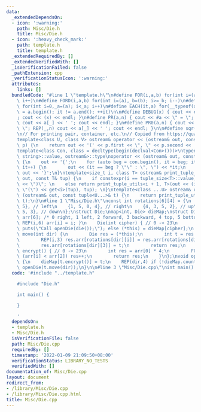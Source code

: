 ```yaml
---
data:
  _extendedDependsOn:
  - icon: ':warning:'
    path: Misc/Die.h
    title: Misc/Die.h
  - icon: ':heavy_check_mark:'
    path: template.h
    title: template.h
  _extendedRequiredBy: []
  _extendedVerifiedWith: []
  _isVerificationFailed: false
  _pathExtension: cpp
  _verificationStatusIcon: ':warning:'
  attributes:
    links: []
  bundledCode: "#line 1 \"template.h\"\n#define FOR(i,a,b) for(int i=(a),_b=(b); i<=_b;\
    \ i++)\n#define FORD(i,a,b) for(int i=(a),_b=(b); i>=_b; i--)\n#define REP(i,a)\
    \ for(int i=0,_a=(a); i<_a; i++)\n#define EACH(it,a) for(__typeof(a.begin()) it\
    \ = a.begin(); it != a.end(); ++it)\n\n#define DEBUG(x) { cout << #x << \" = \"\
    ; cout << (x) << endl; }\n#define PR(a,n) { cout << #a << \" = \"; FOR(_,1,n)\
    \ cout << a[_] << ' '; cout << endl; }\n#define PR0(a,n) { cout << #a << \" =\
    \ \"; REP(_,n) cout << a[_] << ' '; cout << endl; }\n\n#define sqr(x) ((x) * (x))\n\
    \n// For printing pair, container, etc.\n// Copied from https://quangloc99.github.io/2021/07/30/my-CP-debugging-template.html\n\
    template<class U, class V> ostream& operator << (ostream& out, const pair<U, V>&\
    \ p) {\n    return out << '(' << p.first << \", \" << p.second << ')';\n}\n\n\
    template<class Con, class = decltype(begin(declval<Con>()))>\ntypename enable_if<!is_same<Con,\
    \ string>::value, ostream&>::type\noperator << (ostream& out, const Con& con)\
    \ {\n    out << '{';\n    for (auto beg = con.begin(), it = beg; it != con.end();\
    \ it++) {\n        out << (it == beg ? \"\" : \", \") << *it;\n    }\n    return\
    \ out << '}';\n}\ntemplate<size_t i, class T> ostream& print_tuple_utils(ostream&\
    \ out, const T& tup) {\n    if constexpr(i == tuple_size<T>::value) return out\
    \ << \")\"; \n    else return print_tuple_utils<i + 1, T>(out << (i ? \", \" :\
    \ \"(\") << get<i>(tup), tup); \n}\ntemplate<class ...U> ostream& operator <<\
    \ (ostream& out, const tuple<U...>& t) {\n    return print_tuple_utils<0, tuple<U...>>(out,\
    \ t);\n}\n#line 1 \"Misc/Die.h\"\nconst int rotations[6][4] = {\n    {1, 4, 0,\
    \ 5}, // left\n    {1, 5, 0, 4}, // right\n    {4, 3, 5, 2}, // up\n    {4, 2,\
    \ 5, 3}, // down\n};\nstruct Die;\nmap<int, Die> dieMap;\nstruct Die {\n    int\
    \ arr[6]; /* 0 right, 1 left, 2 forward, 3 backward, 4 top, 5 bottom */\n    Die(){\
    \ REP(i,6) arr[i] = i; }\n    Die(int cipher) { // 0 -> 23\n        if (dieMap.empty())\
    \ puts(\"Call openDie(die());\"); else (*this) = dieMap[cipher];\n    }\n    Die\
    \ move(int dir) {\n        Die res = (*this);\n        int t = res.arr[rotations[dir][0]];\n\
    \        REP(i,3) res.arr[rotations[dir][i]] = res.arr[rotations[dir][i+1]];\n\
    \        res.arr[rotations[dir][3]] = t;\n        return res;\n    }\n    int\
    \ encrypt() { // 0 -> 23\n        int res = arr[0] * 4;\n        FOR(i,3,5) if\
    \ (arr[i] < arr[2]) res++;\n        return res;\n    }\n};\nvoid openDie(Die t)\
    \ {\n    dieMap[t.encrypt()] = t;\n    REP(dir,4) if (!dieMap.count(t.move(dir).encrypt()))\
    \ openDie(t.move(dir));\n}\n\n#line 3 \"Misc/Die.cpp\"\nint main() {\n}\n"
  code: '#include "../template.h"

    #include "Die.h"

    int main() {

    }

    '
  dependsOn:
  - template.h
  - Misc/Die.h
  isVerificationFile: false
  path: Misc/Die.cpp
  requiredBy: []
  timestamp: '2022-01-09 21:09:50+08:00'
  verificationStatus: LIBRARY_NO_TESTS
  verifiedWith: []
documentation_of: Misc/Die.cpp
layout: document
redirect_from:
- /library/Misc/Die.cpp
- /library/Misc/Die.cpp.html
title: Misc/Die.cpp
---
```

